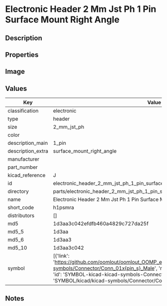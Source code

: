 # Electronic Header 2 Mm Jst Ph 1 Pin Surface Mount Right Angle

## Description

## Properties


## Image


## Values

| Key | Value |
| --- | --- |
| classification | electronic |
| type | header |
| size | 2_mm_jst_ph |
| color |  |
| description_main | 1_pin |
| description_extra | surface_mount_right_angle |
| manufacturer |  |
| part_number |  |
| kicad_reference | J |
| id | electronic_header_2_mm_jst_ph_1_pin_surface_mount_right_angle |
| directory | parts/electronic_header_2_mm_jst_ph_1_pin_surface_mount_right_angle |
| name | Electronic Header 2 Mm Jst Ph 1 Pin Surface Mount Right Angle |
| short_code | h1psmra |
| distributors | [] |
| md5 | 1d3aa3c042efdfb460a4829c727da25f |
| md5_5 | 1d3aa |
| md5_6 | 1d3aa3 |
| md5_10 | 1d3aa3c042 |
| symbol | [{'link': 'https://github.com/oomlout/oomlout_OOMP_eda_V2/tree/main/SYMBOL/kicad/kicad-symbols/Connector/Conn_01x{pin_s}_Male', 'name': 'Connector : Conn_01x01_Male', 'id': 'SYMBOL-kicad-kicad-symbols-Connector-Conn_01x01_Male', 'directory': 'SYMBOL/kicad/kicad-symbols/Connector/Conn_01x01_Male/'}] |

## Notes

